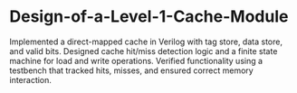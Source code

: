 # Design-of-a-Level-1-Cache-Module
Implemented a direct-mapped cache in Verilog with tag store, data store, and valid bits. Designed cache hit/miss detection logic and a finite state machine for load and write operations. Verified functionality using a testbench that tracked hits, misses, and ensured correct memory interaction.
